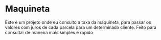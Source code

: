 # Maquineta
Este é um projeto onde eu consulto a taxa da maquineta, para passar os valores com juros de cada parcela para um determinado cliente.
Feito para consultar de maneira mais simples e rapido
